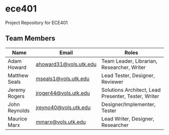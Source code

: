 ece401
======

Project Repository for ECE401

## Team Members

| Name | Email | Roles |
|------|-------|-------|
| Adam Howard | ahoward31@vols.utk.edu | Team Leader, Librarian, Researcher, Writer |
| Matthew Seals | mseals1@vols.utk.edu | Lead Tester, Designer, Reviewer | 
| Jeremy Rogers | jroger44@vols.utk.edu | Solutions Architect, Lead Presenter, Tester, Writer |
| John Reynolds | jreyno40@vols.utk.edu | Designer/Implementer, Tester |
| Maurice Marx | mmarx@vols.utk.edu | Lead Writer, Designer, Researcher |
